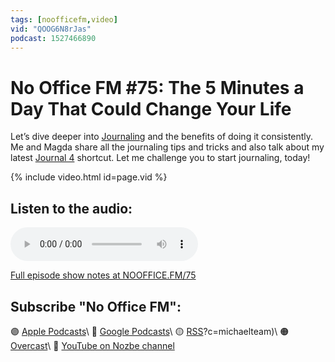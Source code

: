 ```yaml
---
tags: [noofficefm,video]
vid: "QOOG6N8rJas"
podcast: 1527466890
---
```


# No Office FM #75: The 5 Minutes a Day That Could Change Your Life

Let’s dive deeper into [Journaling](/journal) and the benefits of doing it consistently. Me and Magda share all the journaling tips and tricks and also talk about my latest [Journal 4](/journal4) shortcut. Let me challenge you to start journaling, today!

{% include video.html id=page.vid %}

<!--More-->

## Listen to the audio:

<audio controls>
<source src="https://media.transistor.fm/f0e4e416/9f165145.mp3" type="audio/mpeg">
</audio>



[Full episode show notes at NOOFFICE.FM/75](https://nooffice.fm/75)

## Subscribe "No Office FM":

🟣 [Apple Podcasts](https://podcasts.apple.com/podcast/no-office/id1527466890)\\
🔵 [Google Podcasts](https://podcasts.google.com/feed/aHR0cHM6Ly9mZWVkcy50cmFuc2lzdG9yLmZtL25vb2ZmaWNl)\\
🟡 [RSS](https://nozbe.com/nooffice.rss)?c=michaelteam)\\
🟠 [Overcast](https://overcast.fm/itunes1527466890/no-office)\\
🔴 [YouTube on Nozbe channel](https://youtube.com/NozbeCom)

<!--podcast: 1527466890-->

[n]: https://michael.gratis/nozbe
[np]: https://michael.gratis/nozbepersonal